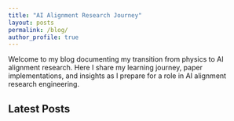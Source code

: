 ```yaml
---
title: "AI Alignment Research Journey"
layout: posts
permalink: /blog/
author_profile: true
---
```


Welcome to my blog documenting my transition from physics to AI alignment research. Here I share my learning journey, paper implementations, and insights as I prepare for a role in AI alignment research engineering.

## Latest Posts
